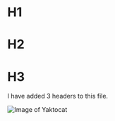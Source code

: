 # H1
# H2
# H3



I have added 3 headers to this file. 

![Image of Yaktocat](https://octodex.github.com/images/yaktocat.png) 
